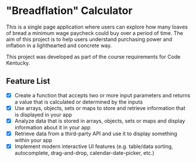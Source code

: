 # "Breadflation" Calculator

This is a single page application where users can explore how many loaves of bread a minimum wage paycheck could buy over a period of time. The aim of this project is to help users understand purchasing power and inflation in a lighthearted and concrete way.

This project was developed as part of the course requirements for Code Kentucky.

## Feature List

- [x] Create a function that accepts two or more input parameters and returns a value that is calculated or determined by the inputs
- [x] Use arrays, objects, sets or maps to store and retrieve information that is displayed in your app
- [x] Analyze data that is stored in arrays, objects, sets or maps and display information about it in your app
- [x] Retrieve data from a third-party API and use it to display something within your app
- [x] Implement modern interactive UI features (e.g. table/data sorting, autocomplete, drag-and-drop, calendar-date-picker, etc.)

